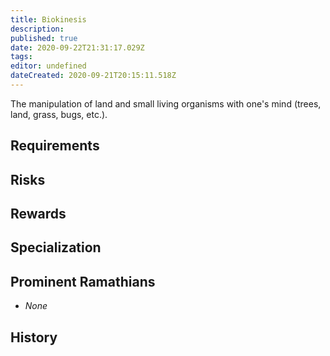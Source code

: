 ```yaml
---
title: Biokinesis
description: 
published: true
date: 2020-09-22T21:31:17.029Z
tags: 
editor: undefined
dateCreated: 2020-09-21T20:15:11.518Z
---
```


The manipulation of land and small living organisms with one's mind (trees, land, grass, bugs, etc.).

## Requirements

## Risks

## Rewards

## Specialization

## Prominent Ramathians

- *None*

## History

